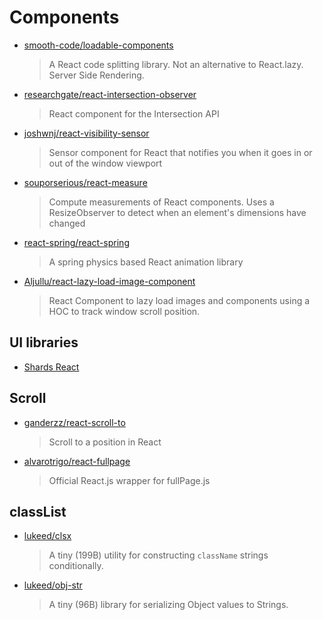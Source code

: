 # Components

- [smooth-code/loadable-components](https://github.com/smooth-code/loadable-components)

  > A React code splitting library. Not an alternative to React.lazy. Server Side Rendering.

- [researchgate/react-intersection-observer](https://github.com/researchgate/react-intersection-observer)

  > React component for the Intersection <Observer /> API

- [joshwnj/react-visibility-sensor](https://github.com/joshwnj/react-visibility-sensor)

  > Sensor component for React that notifies you when it goes in or out of the window viewport

- [souporserious/react-measure](https://github.com/souporserious/react-measure)

  > Compute measurements of React components. Uses a ResizeObserver to detect when an element's dimensions have changed

- [react-spring/react-spring](https://github.com/react-spring/react-spring)

  > A spring physics based React animation library

- [Aljullu/react-lazy-load-image-component](https://github.com/Aljullu/react-lazy-load-image-component)

  > React Component to lazy load images and components using a HOC to track window scroll position.

## UI libraries

- [Shards React](https://designrevision.com/docs/shards-react/getting-started)

## Scroll

- [ganderzz/react-scroll-to](https://github.com/ganderzz/react-scroll-to)

  > Scroll to a position in React

- [alvarotrigo/react-fullpage](https://github.com/alvarotrigo/react-fullpage)

  > Official React.js wrapper for fullPage.js

## classList

- [lukeed/clsx](https://github.com/lukeed/clsx)

  > A tiny (199B) utility for constructing `className` strings conditionally.

- [lukeed/obj-str](https://github.com/lukeed/obj-str)

  > A tiny (96B) library for serializing Object values to Strings.
